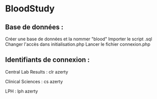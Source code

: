 # BloodStudy

## Base de données :

Créer une base de données et la nommer "blood"
Importer le script .sql
Changer l'accès dans initialisation.php
Lancer le fichier connexion.php

## Identifiants de connexion :

Central Lab Results :
	clr
	azerty

Clinical Sciences :
	cs
	azerty

LPH :
	lph
	azerty
